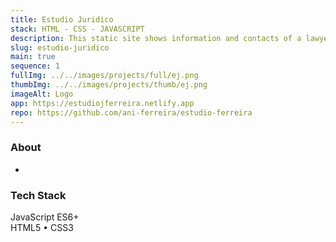 ```yaml
---
title: Estudio Juridico
stack: HTML - CSS - JAVASCRIPT
description: This static site shows information and contacts of a lawyer firm. It has a form powered by Netlify.
slug: estudio-juridico
main: true
sequence: 1
fullImg: ../../images/projects/full/ej.png
thumbImg: ../../images/projects/thumb/ej.png
imageAlt: Logo
app: https://estudiojferreira.netlify.app
repo: https://github.com/ani-ferreira/estudio-ferreira
---
```


### About

-

### Tech Stack

JavaScript ES6+  
HTML5 • CSS3
